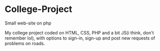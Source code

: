 # College-Project
Small web-site on php

My college project coded on HTML, CSS, PHP and a bit JS(i think, don't remember lol), with options to sign-in, sign-up and post new requests of problems on roads.
